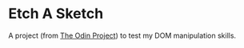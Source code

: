 # Etch A Sketch
A project (from [The Odin Project](https://www.theodinproject.com/lessons/foundations-etch-a-sketch)) to test my DOM manipulation skills.